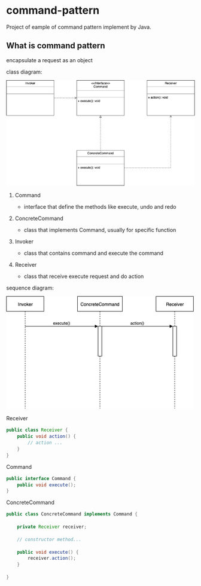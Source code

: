 # command-pattern
Project of eample of command pattern implement by Java. 

## What is command pattern
encapsulate a request as an object

class diagram:

![command-pattern](https://github.com/kan01234/design-patterns/blob/master/command-pattern/command-pattern.png)

1. Command
    - interface that define the methods like execute, undo and redo

2. ConcreteCommand
    - class that implements Command, usually for specific function

3. Invoker
    - class that contains command and execute the command

4. Receiver
    - class that receive execute request and do action

sequence diagram:

![command-pattern-seq](https://github.com/kan01234/design-patterns/blob/master/command-pattern/command-pattern-seq.png)

Receiver
```java
public class Receiver {
    public void action() {
        // action ...
    }
}
```

Command
```java
public interface Command {
    public void execute();
}
```

ConcreteCommand
```java
public class ConcreteCommand implements Command {

    private Receiver receiver;

    // constructor method...
    
    public void execute() {
        receiver.action();
    }

}
```
